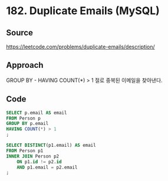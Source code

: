 # 182. Duplicate Emails (MySQL)

## Source

https://leetcode.com/problems/duplicate-emails/description/

## Approach

GROUP BY - HAVING COUNT(\*) > 1 절로 중복된 이메일을 찾아낸다.

## Code

```sql
SELECT p.email AS email
FROM Person p
GROUP BY p.email
HAVING COUNT(*) > 1
;
```

```sql
SELECT DISTINCT(p1.email) AS email
FROM Person p1
INNER JOIN Person p2
    ON p1.id != p2.id
    AND p1.email = p2.email
;
```
